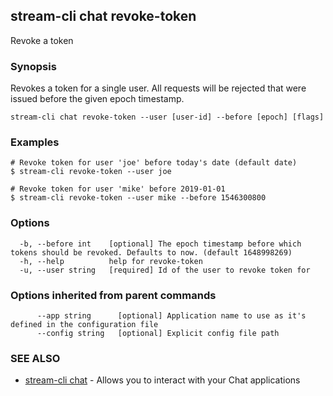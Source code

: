 ## stream-cli chat revoke-token

Revoke a token

### Synopsis

Revokes a token for a single user. All requests will be rejected that
were issued before the given epoch timestamp.


```
stream-cli chat revoke-token --user [user-id] --before [epoch] [flags]
```

### Examples

```
# Revoke token for user 'joe' before today's date (default date)
$ stream-cli revoke-token --user joe

# Revoke token for user 'mike' before 2019-01-01
$ stream-cli revoke-token --user mike --before 1546300800

```

### Options

```
  -b, --before int    [optional] The epoch timestamp before which tokens should be revoked. Defaults to now. (default 1648998269)
  -h, --help          help for revoke-token
  -u, --user string   [required] Id of the user to revoke token for
```

### Options inherited from parent commands

```
      --app string      [optional] Application name to use as it's defined in the configuration file
      --config string   [optional] Explicit config file path
```

### SEE ALSO

* [stream-cli chat](stream-cli_chat.md)	 - Allows you to interact with your Chat applications

